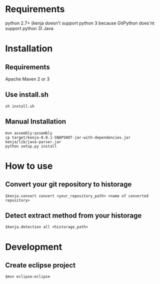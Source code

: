 # Requirements

python 2.7+ (kenja doesn't support python 3 because GitPython does'nt support python 3)
Java


# Installation
## Requirements
Apache Maven 2 or 3

## Use install.sh

```
sh install.sh
```

## Manual Installation

```
mvn assembly:assembly
cp target/kenja-0.0.1-SNAPSHOT-jar-with-dependencies.jar kenja/lib/java-parser.jar
python setup.py install
```

# How to use

## Convert your git repository to historage
```
$kenja.convert convert <your_repository_path> <name of converted repository>
```

## Detect extract method from your historage
```
$kenja.detection all <historage_path>
```

# Development
## Create eclipse project
```
$mvn eclipse:eclipse
```

